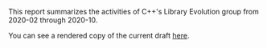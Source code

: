 This report summarizes the activities of C++'s Library Evolution group from
  2020-02 through 2020-10.

You can see a rendered copy of the current draft [here](https://api.csswg.org/bikeshed/?force=1&url=https://raw.githubusercontent.com/brycelelbach/wg21_p2247_2020_library_evolution_report/main/2020_library_evolution_report.bs).

